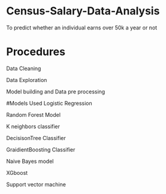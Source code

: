# Census-Salary-Data-Analysis
To predict whether an individual earns over 50k a year or not 
# Procedures 
Data Cleaning

Data Exploration 

Model building and Data pre processing 

#Models Used 
Logistic Regression 

Random Forest Model 

K neighbors classifier 

DecisisonTree Classifier 

GraidientBoosting Classifier 

Naive Bayes model 

XGboost 

Support vector machine 

